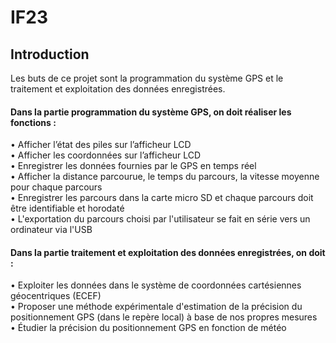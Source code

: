 # IF23

## Introduction
Les buts de ce projet sont la programmation du système GPS et le traitement et exploitation
des données enregistrées.  

#### Dans la partie programmation du système GPS, on doit réaliser les fonctions :
• Afficher l’état des piles sur l’afficheur LCD  
• Afficher les coordonnées sur l’afficheur LCD  
• Enregistrer les données fournies par le GPS en temps réel  
• Afficher la distance parcourue, le temps du parcours, la vitesse moyenne pour chaque
parcours  
• Enregistrer les parcours dans la carte micro SD et chaque parcours doit être identifiable
et horodaté  
• L'exportation du parcours choisi par l'utilisateur se fait en série vers un ordinateur via
l'USB  


#### Dans la partie traitement et exploitation des données enregistrées, on doit :
• Exploiter les données dans le système de coordonnées cartésiennes géocentriques
(ECEF)  
• Proposer une méthode expérimentale d'estimation de la précision du positionnement
GPS (dans le repère local) à base de nos propres mesures  
• Étudier la précision du positionnement GPS en fonction de météo  
